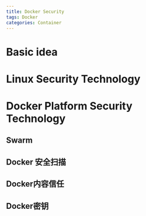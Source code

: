 ```yaml
---
title: Docker Security
tags: Docker
categories: Container
---
```


# Basic idea

# Linux Security Technology

# Docker Platform Security Technology

## Swarm

## Docker 安全扫描

## Docker内容信任

## Docker密钥
